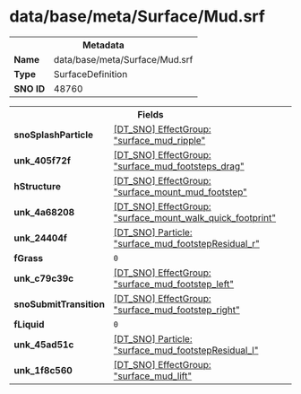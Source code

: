 <h1>data/base/meta/Surface/Mud.srf</h1><table><tr><th colspan="100%">Metadata</th></tr><tr><td><b>Name</b></td><td>data/base/meta/Surface/Mud.srf</td></tr><tr><td><b>Type</b></td><td>SurfaceDefinition</td></tr><tr><td><b>SNO ID</b></td><td>48760</td></tr></table>

<table><tr><th colspan="100%">Fields</th></tr><tr><td><b>snoSplashParticle</b></td><td><a href="..\EffectGroup\surface_mud_ripple.efg.md">[DT_SNO] EffectGroup: "surface_mud_ripple"</a></td></tr><tr><td><b>unk_405f72f</b></td><td><a href="..\EffectGroup\surface_mud_footsteps_drag.efg.md">[DT_SNO] EffectGroup: "surface_mud_footsteps_drag"</a></td></tr><tr><td><b>hStructure</b></td><td><a href="..\EffectGroup\surface_mount_mud_footstep.efg.md">[DT_SNO] EffectGroup: "surface_mount_mud_footstep"</a></td></tr><tr><td><b>unk_4a68208</b></td><td><a href="..\EffectGroup\surface_mount_walk_quick_footprint.efg.md">[DT_SNO] EffectGroup: "surface_mount_walk_quick_footprint"</a></td></tr><tr><td><b>unk_24404f</b></td><td><a href="..\Particle\surface_mud_footstepResidual_r.prt.md">[DT_SNO] Particle: "surface_mud_footstepResidual_r"</a></td></tr><tr><td><b>fGrass</b></td><td><code>0</code></td></tr><tr><td><b>unk_c79c39c</b></td><td><a href="..\EffectGroup\surface_mud_footstep_left.efg.md">[DT_SNO] EffectGroup: "surface_mud_footstep_left"</a></td></tr><tr><td><b>snoSubmitTransition</b></td><td><a href="..\EffectGroup\surface_mud_footstep_right.efg.md">[DT_SNO] EffectGroup: "surface_mud_footstep_right"</a></td></tr><tr><td><b>fLiquid</b></td><td><code>0</code></td></tr><tr><td><b>unk_45ad51c</b></td><td><a href="..\Particle\surface_mud_footstepResidual_l.prt.md">[DT_SNO] Particle: "surface_mud_footstepResidual_l"</a></td></tr><tr><td><b>unk_1f8c560</b></td><td><a href="..\EffectGroup\surface_mud_lift.efg.md">[DT_SNO] EffectGroup: "surface_mud_lift"</a></td></tr></table>

